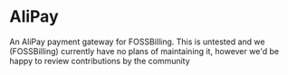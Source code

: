 # AliPay
An AliPay payment gateway for FOSSBilling.
This is untested and we (FOSSBilling) currently have no plans of maintaining it, however we'd be happy to review contributions by the community
